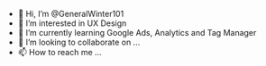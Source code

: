 - 👋 Hi, I’m @GeneralWinter101
- 👀 I’m interested in UX Design
- 🌱 I’m currently learning Google Ads, Analytics and Tag Manager
- 💞️ I’m looking to collaborate on ...
- 📫 How to reach me ...

<!---
GeneralWinter101/GeneralWinter101 is a ✨ special ✨ repository because its `README.md` (this file) appears on your GitHub profile.
You can click the Preview link to take a look at your changes.
--->
